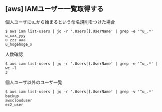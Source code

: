 ## [aws] IAMユーザー一覧取得する
個人ユーザにu\_から始まるという命名規則をつけた場合
```
$ aws iam list-users | jq -r '.Users[].UserName' | grep -e '^u_.*'
u_xxx_yyy
u_zzz_aaa
u_hogehoge_x
```

人数確認
```
$ aws iam list-users | jq -r '.Users[].UserName' | grep -e '^u_.*' | wc -l
3
```

個人ユーザ以外のユーザ一覧
```
$ aws iam list-users | jq -r '.Users[].UserName' | grep -v '^u_.*'
backup
awsclouduser
ec2_user
```


